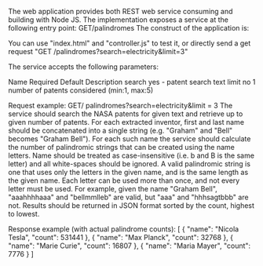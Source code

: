 The web application provides both REST web service consuming and building with Node JS.
The implementation exposes a service at the following entry point: GET/palindromes
The construct of the application is:
 

You can use "index.html" and "controller.js"  to test it, or directly send a get request "GET /palindromes?search=electricity&limit=3" 

The service accepts the following parameters:

Name	  Required    Default	                  Description
search	  yes	      -	                          patent search text
limit	  no	      1	                          number of patents considered (min:1, max:5)
	 		
Request example:
GET/ palindromes?search=electricity&limit = 3
The service should search the NASA patents for given text and retrieve up to given number of patents. For each extracted inventor, first and last name should be concatenated into a single string (e.g. "Graham" and "Bell" becomes "Graham Bell"). For each such name the service should calculate the number of palindromic strings that can be created using the name letters. Name should be treated as case-insensitive (i.e. b and B is the same letter) and all white-spaces should be ignored. A valid palindromic string is one that uses only the letters in the given name, and is the same length as the given name. Each letter can be used more than once, and not every letter must be used. For example, given the name "Graham Bell", "aaahhhhaaa" and "bellmmlleb" are valid, but "aaa" and "hhhsagtbbb" are not. Results should be returned in JSON format sorted by the count, highest to lowest.

Response example (with actual palindrome counts):
[
    { "name": "Nicola Tesla", "count": 531441 },
    { "name": "Max Planck", "count": 32768 },
    { "name": "Marie Curie", "count": 16807 },
    { "name": "Maria Mayer", "count": 7776 }
]
